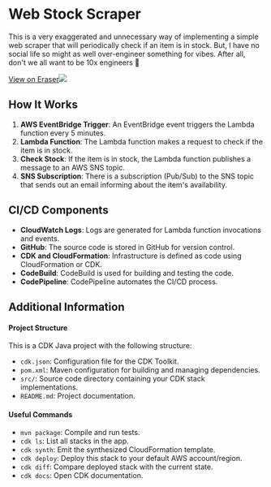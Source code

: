 # Web Stock Scraper

This is a very exaggerated and unnecessary way of implementing a simple web scraper that will periodically check if an item is in stock. But, I have no social life so might as well over-engineer something for vibes. After all, don't we all want to be 10x engineers 🙂

[View on Eraser![](https://app.eraser.io/workspace/xctPSM2xJoGBNcMhFvjG/preview?elements=qDFSNUQ-ivBFCRq-5anJRQ&type=embed)](https://app.eraser.io/workspace/xctPSM2xJoGBNcMhFvjG?elements=qDFSNUQ-ivBFCRq-5anJRQ)
## How It Works

1. **AWS EventBridge Trigger**: An EventBridge event triggers the Lambda function every 5 minutes.
2. **Lambda Function**: The Lambda function makes a request to check if the item is in stock.
3. **Check Stock**: If the item is in stock, the Lambda function publishes a message to an AWS SNS topic.
4. **SNS Subscription**: There is a subscription (Pub/Sub) to the SNS topic that sends out an email informing about the item's availability.

## CI/CD Components

- **CloudWatch Logs**: Logs are generated for Lambda function invocations and events.
- **GitHub**: The source code is stored in GitHub for version control.
- **CDK and CloudFormation**: Infrastructure is defined as code using CloudFormation or CDK.
- **CodeBuild**: CodeBuild is used for building and testing the code.
- **CodePipeline**: CodePipeline automates the CI/CD process.

## Additional Information

#### Project Structure

This is a CDK Java project with the following structure:

- `cdk.json`: Configuration file for the CDK Toolkit.
- `pom.xml`: Maven configuration for building and managing dependencies.
- `src/`: Source code directory containing your CDK stack implementations.
- `README.md`: Project documentation.

#### Useful Commands

- `mvn package`: Compile and run tests.
- `cdk ls`: List all stacks in the app.
- `cdk synth`: Emit the synthesized CloudFormation template.
- `cdk deploy`: Deploy this stack to your default AWS account/region.
- `cdk diff`: Compare deployed stack with the current state.
- `cdk docs`: Open CDK documentation.